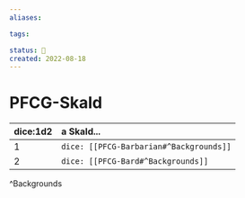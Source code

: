 ```yaml
---
aliases:

tags:

status: 🌰
created: 2022-08-18
---
```

# PFCG-Skald

| dice:1d2 | a Skald...                              |
| -------- |:--------------------------------------- |
| 1        | `dice: [[PFCG-Barbarian#^Backgrounds]]` |
| 2        | `dice: [[PFCG-Bard#^Backgrounds]]`      |
^Backgrounds
